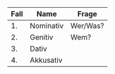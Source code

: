   
Fall|Name     |Frage   | 
  :---      |---     |---       |
1.|Nominativ|Wer/Was?|Mianownik |
2.|Genitiv  |Wem?    |Dopełniacz|
3.|Dativ    |        |Celownik  |
4.|Akkusativ|        |Biernik   |  
